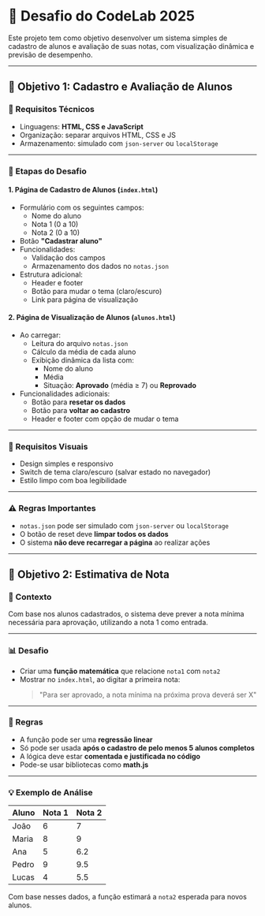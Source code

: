 # 🧠 Desafio do CodeLab 2025

Este projeto tem como objetivo desenvolver um sistema simples de cadastro de alunos e avaliação de suas notas, com visualização dinâmica e previsão de desempenho.

---

## 📌 Objetivo 1: Cadastro e Avaliação de Alunos

### 🔧 Requisitos Técnicos

- Linguagens: **HTML, CSS e JavaScript**
- Organização: separar arquivos HTML, CSS e JS
- Armazenamento: simulado com `json-server` ou `localStorage`

---

### 📘 Etapas do Desafio

#### 1. Página de Cadastro de Alunos (`index.html`)

- Formulário com os seguintes campos:
  - Nome do aluno
  - Nota 1 (0 a 10)
  - Nota 2 (0 a 10)
- Botão **"Cadastrar aluno"**
- Funcionalidades:
  - Validação dos campos
  - Armazenamento dos dados no `notas.json`
- Estrutura adicional:
  - Header e footer
  - Botão para mudar o tema (claro/escuro)
  - Link para página de visualização

#### 2. Página de Visualização de Alunos (`alunos.html`)

- Ao carregar:
  - Leitura do arquivo `notas.json`
  - Cálculo da média de cada aluno
  - Exibição dinâmica da lista com:
    - Nome do aluno
    - Média
    - Situação: **Aprovado** (média ≥ 7) ou **Reprovado**
- Funcionalidades adicionais:
  - Botão para **resetar os dados**
  - Botão para **voltar ao cadastro**
  - Header e footer com opção de mudar o tema

---

### 🎨 Requisitos Visuais

- Design simples e responsivo
- Switch de tema claro/escuro (salvar estado no navegador)
- Estilo limpo com boa legibilidade

---

### ⚠️ Regras Importantes

- `notas.json` pode ser simulado com `json-server` ou `localStorage`
- O botão de reset deve **limpar todos os dados**
- O sistema **não deve recarregar a página** ao realizar ações

---

## 🧠 Objetivo 2: Estimativa de Nota

### 🧪 Contexto

Com base nos alunos cadastrados, o sistema deve prever a nota mínima necessária para aprovação, utilizando a nota 1 como entrada.

---

### 📊 Desafio

- Criar uma **função matemática** que relacione `nota1` com `nota2`
- Mostrar no `index.html`, ao digitar a primeira nota:
  > "Para ser aprovado, a nota mínima na próxima prova deverá ser X"

---

### 📌 Regras

- A função pode ser uma **regressão linear**
- Só pode ser usada **após o cadastro de pelo menos 5 alunos completos**
- A lógica deve estar **comentada e justificada no código**
- Pode-se usar bibliotecas como **math.js**

---

### 💡 Exemplo de Análise

| Aluno | Nota 1 | Nota 2 |
|-------|--------|--------|
| João  | 6      | 7      |
| Maria | 8      | 9      |
| Ana   | 5      | 6.2    |
| Pedro | 9      | 9.5    |
| Lucas | 4      | 5.5    |

Com base nesses dados, a função estimará a `nota2` esperada para novos alunos.